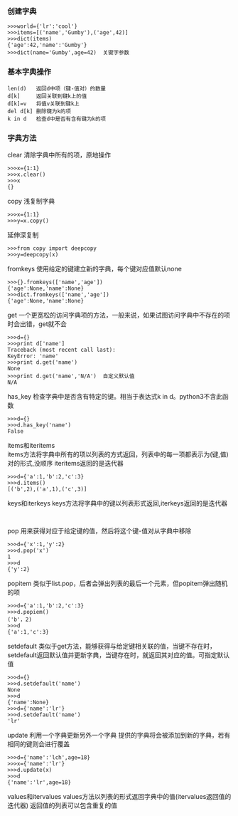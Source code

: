 
### 创建字典
```
>>>world={'lr':'cool'}
>>>items=[('name','Gumby'),('age',42)]
>>>dict(items)
{'age':42,'name':'Gumby'}
>>>dict(name='Gumby',age=42)  关键字参数
```

### 基本字典操作
```
len(d)   返回d中项（键-值对）的数量
d[k]     返回关联到键k上的值
d[k]=v   将值v关联到键k上
del d[k] 删除键为k的项
k in d   检查d中是否有含有键为k的项
```

### 字典方法


clear    清除字典中所有的项，原地操作
```
>>>x={1:1}
>>>x.clear()
>>>x
{}
```

copy     浅复制字典
```
>>>x={1:1}
>>>y=x.copy()
```

延伸深复制
```
>>>from copy import deepcopy
>>>y=deepcopy(x)
```

fromkeys  使用给定的键建立新的字典，每个键对应值默认none
```
>>>{}.fromkeys(['name','age'])
{'age':None,'name':None}
>>>dict.fromkeys(['name','age'])
{'age':None,'name':None}
```

get   一个更宽松的访问字典项的方法，一般来说，如果试图访问字典中不存在的项时会出错，get就不会
```
>>>d={}
>>>print d['name']
Traceback (most recent call last):
KeyError: 'name'
>>>print d.get('name')
None
>>>print d.get('name','N/A')  自定义默认值
N/A
```

has_key  检查字典中是否含有特定的键。相当于表达式k in d。python3不含此函数
```
>>>d={}
>>>d.has_key('name')
False
```

items和iteritems   
items方法将字典中所有的项以列表的方式返回，列表中的每一项都表示为(键,值)对的形式,没顺序
iteritems返回的是迭代器
```
>>>d={'a':1,'b':2,'c':3}
>>>d.items()
[('b',2),('a',1),('c',3)]
```

keys和iterkeys
keys方法将字典中的键以列表形式返回,iterkeys返回的是迭代器
```
 
```

pop  用来获得对应于给定键的值，然后将这个键-值对从字典中移除
```
>>>d={'x':1,'y':2}
>>>d.pop('x')
1
>>>d
{'y':2}
```

popitem   类似于list.pop，后者会弹出列表的最后一个元素，但popitem弹出随机的项
```
>>>d={'a':1,'b':2,'c':3}
>>>d.popiem()
('b'，2)
>>>d
{'a':1,'c':3}
```

setdefault  类似于get方法，能够获得与给定键相关联的值，当键不存在时，setdefault返回默认值并更新字典，当键存在时，就返回其对应的值。可指定默认值
```
>>>d={}
>>>d.setdefault('name')
None
>>>d
{'name':None}
>>>d={'name':'lr'}
>>>d.setdefault('name')
'lr'
```

update 利用一个字典更新另外一个字典
提供的字典将会被添加到新的字典，若有相同的键则会进行覆盖
```
>>>d={'name':'lch',age=18}
>>>x={'name':'lr'}
>>>d.update(x)
>>>d
{'name':'lr',age=18}
```
values和itervalues    values方法以列表的形式返回字典中的值(itervalues返回值的迭代器)
返回值的列表可以包含重复的值

